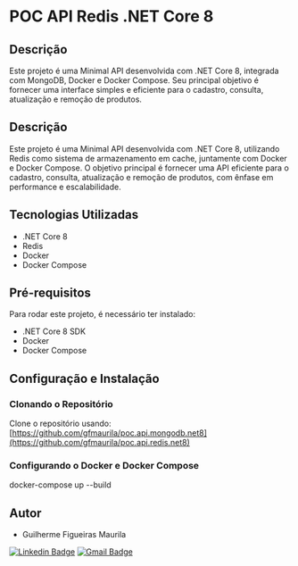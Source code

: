# POC API  Redis .NET Core 8

## Descrição
Este projeto é uma Minimal API desenvolvida com .NET Core 8, integrada com MongoDB, Docker e Docker Compose. Seu principal objetivo é fornecer uma interface simples e eficiente para o cadastro, consulta, atualização e remoção de produtos.

## Descrição
Este projeto é uma Minimal API desenvolvida com .NET Core 8, utilizando Redis como sistema de armazenamento em cache, juntamente com Docker e Docker Compose. O objetivo principal é fornecer uma API eficiente para o cadastro, consulta, atualização e remoção de produtos, com ênfase em performance e escalabilidade.

## Tecnologias Utilizadas
- .NET Core 8
- Redis
- Docker
- Docker Compose

## Pré-requisitos
Para rodar este projeto, é necessário ter instalado:
- .NET Core 8 SDK
- Docker
- Docker Compose

## Configuração e Instalação

### Clonando o Repositório
Clone o repositório usando: [https://github.com/gfmaurila/poc.api.mongodb.net8](https://github.com/gfmaurila/poc.api.redis.net8)

### Configurando o Docker e Docker Compose
docker-compose up --build

## Autor

- Guilherme Figueiras Maurila

[![Linkedin Badge](https://img.shields.io/badge/-Guilherme_Figueiras_Maurila-blue?style=flat-square&logo=Linkedin&logoColor=white&link=https://www.linkedin.com/in/guilherme-maurila)](https://www.linkedin.com/in/guilherme-maurila)
[![Gmail Badge](https://img.shields.io/badge/-gfmaurila@gmail.com-c14438?style=flat-square&logo=Gmail&logoColor=white&link=mailto:gfmaurila@gmail.com)](mailto:gfmaurila@gmail.com)

